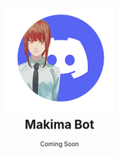 <h1 align="center"> 
    <br>
    <a href="https://github.com/workalexdev"><img src="/assets/makimabot.png" alt="Makima-Bot"></a>
    <br>
    Makima Bot
    <br>

</h1>

<p align="center">Coming Soon</p>